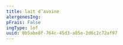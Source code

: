 ```yaml
---
title: lait d’avoine
alergenesIng:
pFrais: False
ingType: lof
uuid: 0b5abe8f-764c-45d3-a85e-2d6c2c72af97
---
```

